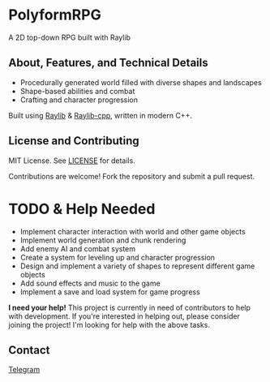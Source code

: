 **PolyformRPG**
================

A 2D top-down RPG built with Raylib

**About, Features, and Technical Details**
-----------------------------------------

* Procedurally generated world filled with diverse shapes and landscapes
* Shape-based abilities and combat
* Crafting and character progression

Built using [Raylib](https://github.com/raysan5/Raylib) & [Raylib-cpp](https://github.com/RobLoach/raylib-cpp), written in modern C++.

**License and Contributing**
---------------------------

MIT License. See [LICENSE](LICENSE) for details.

Contributions are welcome! Fork the repository and submit a pull request.

**TODO & Help Needed**
================

* Implement character interaction with world and other game objects
* Implement world generation and chunk rendering
* Add enemy AI and combat system
* Create a system for leveling up and character progression
* Design and implement a variety of shapes to represent different game objects
* Add sound effects and music to the game
* Implement a save and load system for game progress

**I need your help!** This project is currently in need of contributors to help with development. If you're interested in helping out, please consider joining the project! I'm looking for help with the above tasks.

**Contact**
----------

[Telegram](https://t.me/y3n00)